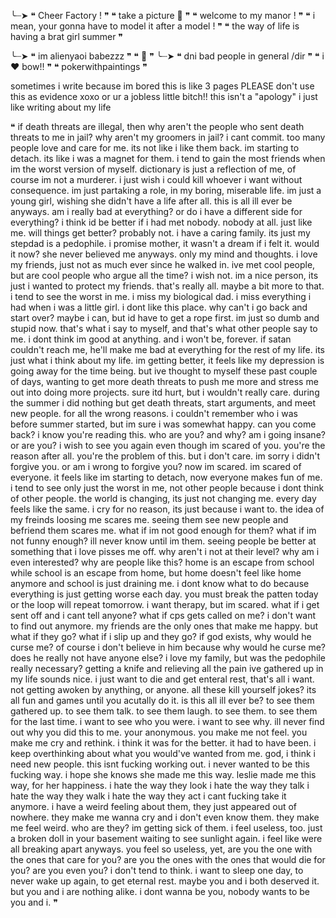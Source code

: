 ╰┈➤ ❝ Cheer Factory ! ❞
    ❝ take a picture 🎀 ❞
  ❝ welcome to my manor ! ❞
❝ i mean, your gonna have to model it after a model ! ❞
  ❝ the way of life is having a brat girl summer ❞
    
╰┈➤ ❝ im alienyaoi babezzz ❞
          ❝ 🎀 ❞
                  ╰┈➤ ❝ dni bad people in general /dir ❞
         ❝ i ❤️ bow!! ❞
❝ pokerwithpaintings ❞

sometimes i write because im bored this is like 3 pages PLEASE don't use this as evidence xoxo or ur a jobless little bitch!! this isn't a "apology" i just like writing about my life

❝ if death threats are illegal, then why aren't the people who sent death threats to me in jail? why aren't my groomers in jail? i cant commit. too many people love and care for me. its not like i like them back. im starting to detach. its like i was a magnet for them. i tend to gain the most friends when im the worst version of myself. dictionary is just a reflection of me, of course im not a murderer. i just wish i could kill whoever i want without consequence. im just partaking a role, in my boring, miserable life. im just a young girl, wishing she didn't have a life after all. this is all ill ever be anyways. am i really bad at everything? or do i have a different side for everything? i think id be better if i had met nobody. nobody at all. just like me. will things get better? probably not. i have a caring family. its just my stepdad is a pedophile. i promise mother, it wasn't a dream if i felt it. would it now? she never believed me anyways. only my mind and thoughts. i love my friends, just not as much ever since he walked in. ive met cool people, but are cool people who argue all the time? i wish not. im a nice person, its just i wanted to protect my friends. that's really all. maybe a bit more to that. i tend to see the worst in me. i miss my biological dad. i miss everything i had when i was a little girl. i dont like this place. why can't i go back and start over? maybe i can, but id have to get a rope first. im just so dumb and stupid now. that's what i say to myself, and that's what other people say to me. i dont think im good at anything. and i won't be, forever. if satan couldn't reach me, he'll make me bad at everything for the rest of my life. its just what i think about my life. im getting better, it feels like my depression is going away for the time being. but ive thought to myself these past couple of days, wanting to get more death threats to push me more and stress me out into doing more projects. sure itd hurt, but i wouldn't really care. during the summer i did nothing but get death threats, start arguments, and meet new people. for all the wrong reasons. i couldn't remember who i was before summer started, but im sure i was somewhat happy. can you come back? i know you're reading this. who are you? and why? am i going insane? or are you? i wish to see you again even though im scared of you. you're the reason after all. you're the problem of this. but i don't care. im sorry i didn't forgive you. or am i wrong to forgive you? now im scared. im scared of everyone. it feels like im starting to detach, now everyone makes fun of me. i tend to see only just the worst in me, not other people because i dont think of other people. the world is changing, its just not changing me. every day feels like the same. i cry for no reason, its just because i want to. the idea of my freinds loosing me scares me. seeing them see new people and befriend them scares me. what if im not good enough for them? what if im not funny enough? ill never know until im them. seeing people be better at something that i love pisses me off. why aren't i not at their level? why am i even interested? why are people like this? home is an escape from school while school is an escape from home, but home doesn't feel like home anymore and school is just draining me. i dont know what to do because everything is just getting worse each day. you must break the patten today or the loop will repeat tomorrow. i want therapy, but im scared. what if i get sent off and i cant tell anyone? what if cps gets called on me? i don't want to find out anymore. my friends are the only ones that make me happy. but what if they go? what if i slip up and they go? if god exists, why would he curse me? of course i don't believe in him because why would he curse me? does he really not have anyone else? i love my family, but was the pedophile really necessary? getting a knife and relieving all the pain ive gathered up in my life sounds nice. i just want to die and get enteral rest, that's all i want. not getting awoken by anything, or anyone. all these kill yourself jokes? its all fun and games until you acutally do it. is this all ill ever be? to see them gathered up. to see them talk. to see them laugh. to see them. to see them for the last time. i want to see who you were. i want to see why. ill never find out why you did this to me. your anonymous. you make me not feel. you make me cry and rethink. i think it was for the better. it had to have been. i keep overthinking about what you would've wanted from me. god, i think i need new people. this isnt fucking working out. i never wanted to be this fucking way. i hope she knows she made me this way. leslie made me this way, for her happiness. i hate the way they look i hate the way they talk i hate the way they walk i hate the way they act i cant fucking take it anymore. i have a weird feeling about them, they just appeared out of nowhere. they make me wanna cry and i don't even know them. they make me feel weird. who are they? im getting sick of them. i feel useless, too. just a broken doll in your basement waiting to see sunlight again. i feel like were all breaking apart anyways. you feel so useless, yet, are you the one with the ones that care for you? are you the ones with the ones that would die for you? are you even you? i don't tend to think. i want to sleep one day, to never wake up again, to get eternal rest. maybe you and i both deserved it. but you and i are nothing alike. i dont wanna be you, nobody wants to be you and i. ❞
